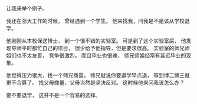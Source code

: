 ### 
让我来举个例子。

我还在浙大工作的时候，
曾经遇到一个学生。
他来找我，问我是不是该从学校退学。

他刚刚从本校保送博士，
到一个很不错的实验室。
可是到了这个实验室后，
他发现导师平时都忙自己的项目，
很少给予他指导，但是要求很高。
实验室的师兄师姐们也不太友善，
竞争很激烈。
而且毕业也很难，
师兄师姐经常有延迟毕业的现象。

他觉得压力很大，找一个师兄商量，
师兄就说你要退学早点退，
等到博二博三就更不合算了。
找父母商量，父母当然是坚决反对。
这时候他来问我该怎么办？

要不要退学，
这并不是一个容易的选择。
